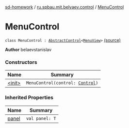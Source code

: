 [sd-homework](../../index.md) / [ru.spbau.mit.belyaev.control](../index.md) / [MenuControl](.)

# MenuControl

`class MenuControl : `[`AbstractControl`](../-abstract-control/index.md)`<`[`MenuView`](../../ru.spbau.mit.belyaev.view/-menu-view/index.md)`>` [(source)](https://github.com/StasBel/sd-homework/blob/gRPC/src/main/kotlin/ru/spbau/mit/belyaev/control/MenuControl.kt#L10)

**Author**
belaevstanislav

### Constructors

| Name | Summary |
|---|---|
| [&lt;init&gt;](-init-.md) | `MenuControl(control: `[`Control`](../-control/index.md)`)` |

### Inherited Properties

| Name | Summary |
|---|---|
| [panel](../-abstract-control/panel.md) | `val panel: T` |

